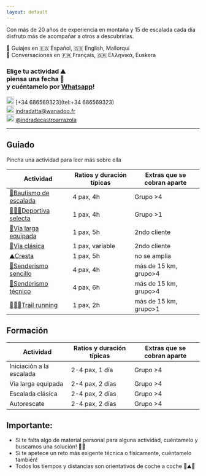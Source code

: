 ```yaml
---
layout: default
---
```


Con más de 20 años de experiencia en montaña y 15 de escalada cada día disfruto más de acompañar a otros a descubrirlas.

💬 Guiajes en 🇪🇸 Español, 🇬🇧 English, Mallorquí <br>
💬 Conversaciones en 🇫🇷 Français, 🇬🇷 Ελληνικά, Euskera

### Elige tu actividad :mountain: <br> piensa una fecha :date: <br> y cuéntamelo por [Whatsapp](https://wa.me/+34686569323)!

<img src="https://raw.githubusercontent.com/FortAwesome/Font-Awesome/6.x/svgs/brands/whatsapp.svg" width="20" height="20"> [+34 686569323](tel:+34 686569323)<br>
<img src="https://raw.githubusercontent.com/FortAwesome/Font-Awesome/6.x/svgs/regular/envelope.svg" width="20" height="20"> [indradatta@wanadoo.fr](mailto:indradatta@wanadoo.fr)<br>
<img src="https://raw.githubusercontent.com/FortAwesome/Font-Awesome/6.x/svgs/brands/instagram.svg" width="20" height="20"> [@indradecastroarrazola](https://www.instagram.com/indradecastroarrazola/)<br>

* * *

## Guiado
Pincha una actividad para leer más sobre ella

| **Actividad**                                         | **Ratios y duración típicas** | **Extras que se cobran aparte** |
| ----------------------------------------------------- | ----------------------------- | ------------------------------- |
| [🥇Bautismo de escalada](./bautismo.md)               | 4 pax, 4h                     | Grupo >4                        |
| [🧗🏻‍♀️Deportiva selecta](./deportiva-selecta.md)         | 1 pax, 4h                     | Grupo >1                        |
| [🔩Vía larga equipada](./vía-larga-equipada.md)       | 1 pax, 5h                     | 2ndo cliente                    |
| [💎Vía clásica](./vía-clásica.md)                     | 1 pax, variable               | 2ndo cliente                    |
| [⛰️Cresta](./cresta.md)                               | 1 pax, 5h                     | no se amplia                    |
| [👟Senderismo sencillo](./senderismo-sencillo.md)     | 4 pax, 4h                     | más de 15 km, grupo>4           |
| [🥾Senderismo técnico](./senderismo-técnico.md)       | 4 pax, 6h                     | más de 15 km, grupo>4           |
| [🏃🏽‍♂️Trail running](./trail-running.md)                 | 1 pax, 2h                     | más de 15 km, grupo>1           |

## Formación

| **Actividad**            | **Ratios y duración típicas** | **Extras que se cobran aparte** |
| ------------------------ | ----------------------------- | ------------------------------- |
| Iniciación a la escalada | 2-4 pax, 1 día                | Grupo >4                        |
| Via larga equipada       | 2-4 pax, 2 días               | Grupo >4                        |
| Escalada clásica         | 2-4 pax, 2 días               | Grupo >4                        |
| Autorescate              | 2-4 pax, 2 días               | Grupo >4                        |

## Importante:
*	Si te falta algo de material personal para alguna actividad, cuéntamelo y buscamos una solución! 👍🏼
* 	Si te apetece un reto más exigente técnica o físicamente, cuéntamelo también!
*	Todos los tiempos y distancias son orientativos de coche a coche 🚗⛰🚗
